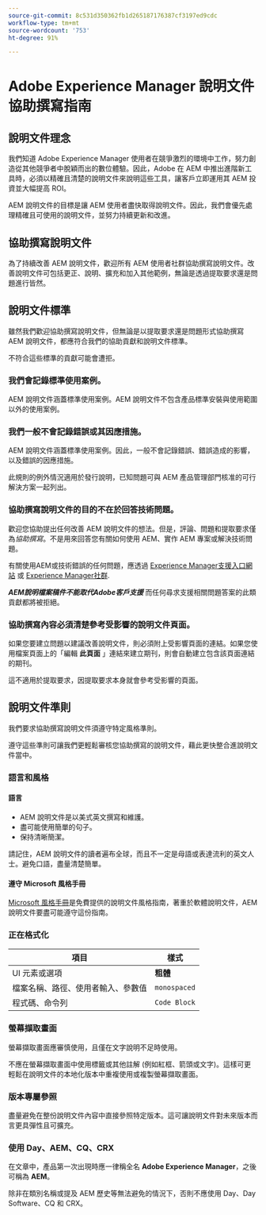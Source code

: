 ```yaml
---
source-git-commit: 8c531d350362fb1d265187176387cf3197ed9cdc
workflow-type: tm+mt
source-wordcount: '753'
ht-degree: 91%

---
```

# Adobe Experience Manager 說明文件協助撰寫指南

## 說明文件理念

我們知道 Adobe Experience Manager 使用者在競爭激烈的環境中工作，努力創造從其他競爭者中脫穎而出的數位體驗。因此，Adobe 在 AEM 中推出進階新工具時，必須以精確且清楚的說明文件來說明這些工具，讓客戶立即運用其 AEM 投資並大幅提高 ROI。

AEM 說明文件的目標是讓 AEM 使用者盡快取得說明文件。因此，我們會優先處理精確且可使用的說明文件，並努力持續更新和改進。

## 協助撰寫說明文件

為了持續改善 AEM 說明文件，歡迎所有 AEM 使用者社群協助撰寫說明文件。改善說明文件可包括更正、說明、擴充和加入其他範例，無論是透過提取要求還是問題進行皆然。

## 說明文件標準

雖然我們歡迎協助撰寫說明文件，但無論是以提取要求還是問題形式協助撰寫 AEM 說明文件，都應符合我們的協助貢獻和說明文件標準。

不符合這些標準的貢獻可能會遭拒。

### 我們會記錄標準使用案例。

AEM 說明文件涵蓋標準使用案例。AEM 說明文件不包含產品標準安裝與使用範圍以外的使用案例。

### 我們一般不會記錄錯誤或其因應措施。

AEM 說明文件涵蓋標準使用案例。因此，一般不會記錄錯誤、錯誤造成的影響，以及錯誤的因應措施。

此規則的例外情況適用於發行說明，已知問題可與 AEM 產品管理部門核准的可行解決方案一起列出。

### 協助撰寫說明文件的目的不在於回答技術問題。

歡迎您協助提出任何改善 AEM 說明文件的想法。但是，評論、問題和提取要求僅為&#x200B;*協助撰寫*。不是用來回答您有關如何使用 AEM、實作 AEM 專案或解決技術問題。

有關使用AEM或技術錯誤的任何問題，應透過 [Experience Manager支援入口網站](https://experienceleague.adobe.com/?support-solution=Experience+Manager#home) 或 [Experience Manager社群](https://experienceleaguecommunities.adobe.com/t5/adobe-experience-manager/ct-p/adobe-experience-manager-community).

***AEM說明檔案稿件不能取代Adobe客戶支援*** 而任何尋求支援相關問題答案的此類貢獻都將被拒絕。

### 協助撰寫內容必須清楚參考受影響的說明文件頁面。

如果您要建立問題以建議改善說明文件，則必須附上受影響頁面的連結。如果您使用檔案頁面上的「編輯 **此頁面** 」連結來建立期刊，則會自動建立包含該頁面連結的期刊。

這不適用於提取要求，因提取要求本身就會參考受影響的頁面。

## 說明文件準則

我們要求協助撰寫說明文件須遵守特定風格準則。

遵守這些準則可讓我們更輕鬆審核您協助撰寫的說明文件，藉此更快整合進說明文件當中。

### 語言和風格

#### 語言

* AEM 說明文件是以美式英文撰寫和維護。
* 盡可能使用簡單的句子。
* 保持清晰簡潔。

請記住，AEM 說明文件的讀者遍布全球，而且不一定是母語或表達流利的英文人士。避免口語，盡量清楚簡單。

#### 遵守 Microsoft 風格手冊

[Microsoft 風格手冊](https://docs.microsoft.com/zh-tw/style-guide/welcome/)是免費提供的說明文件風格指南，著重於軟體說明文件，AEM 說明文件要盡可能遵守這份指南。

### 正在格式化

| 項目 | 樣式 |
|---|---|
| UI 元素或選項 | **粗體** |
| 檔案名稱、路徑、使用者輸入、參數值 | `monospaced` |
| 程式碼、命令列 | ```Code Block``` |

### 螢幕擷取畫面

螢幕擷取畫面應審慎使用，且僅在文字說明不足時使用。

不應在螢幕擷取畫面中使用標籤或其他註解 (例如紅框、箭頭或文字)。這樣可更輕鬆在說明文件的本地化版本中重複使用或複製螢幕擷取畫面。

### 版本專屬參照

盡量避免在整份說明文件內容中直接參照特定版本。這可讓說明文件對未來版本而言更具彈性且可擴充。

### 使用 Day、AEM、CQ、CRX

在文章中，產品第一次出現時應一律稱全名 **Adobe Experience Manager**，之後可稱為 **AEM**。

除非在類別名稱或提及 AEM 歷史等無法避免的情況下，否則不應使用 Day、Day Software、CQ 和 CRX。
